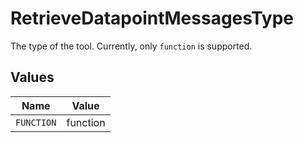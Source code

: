 # RetrieveDatapointMessagesType

The type of the tool. Currently, only `function` is supported.


## Values

| Name       | Value      |
| ---------- | ---------- |
| `FUNCTION` | function   |
